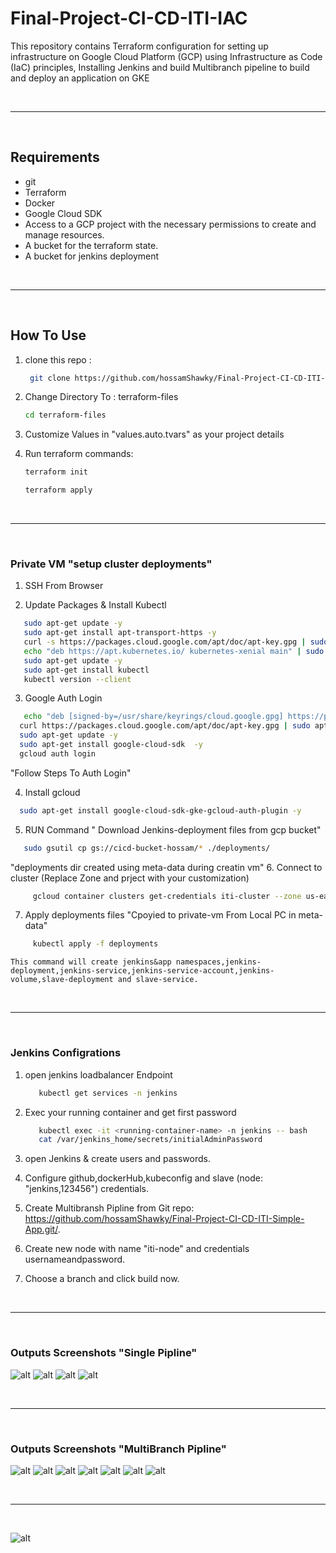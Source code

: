 # Final-Project-CI-CD-ITI-IAC
This repository contains Terraform configuration for setting up infrastructure on Google Cloud Platform (GCP) using Infrastructure as Code (IaC) principles, Installing Jenkins  and build Multibranch pipeline to build and deploy an application on GKE 

</br>

---

</br>

## Requirements

-   git
-   Terraform
-   Docker
-   Google Cloud SDK
-   Access to a GCP project with the necessary permissions to create and manage resources.
-   A bucket for the terraform state.
-   A bucket for jenkins deployment

</br>

---

</br>

 

## How To Use

1. clone this repo :
   ```bash
    git clone https://github.com/hossamShawky/Final-Project-CI-CD-ITI-IAC/
   ```

2. Change Directory To : terraform-files
   ```bash
   cd terraform-files
   ```

3. Customize Values in "values.auto.tvars" as your project details

4. Run terraform commands:
    ```bash
    terraform init
    ```
    
    ```bash
    terraform apply
    ```

</br>

---

</br>

### Private VM "setup cluster deployments"

1. SSH From Browser

2. Update Packages & Install Kubectl

  ```bash
     sudo apt-get update -y
     sudo apt-get install apt-transport-https -y
     curl -s https://packages.cloud.google.com/apt/doc/apt-key.gpg | sudo apt-key add -
     echo "deb https://apt.kubernetes.io/ kubernetes-xenial main" | sudo tee /etc/apt/sources.list.d/kubernetes.list
     sudo apt-get update -y
     sudo apt-get install kubectl
     kubectl version --client
  ```

3. Google Auth Login
  ```bash
     echo "deb [signed-by=/usr/share/keyrings/cloud.google.gpg] https://packages.cloud.google.com/apt cloud-sdk main" | sudo tee /etc/apt/sources.list.d/google-cloud-sdk.list
    curl https://packages.cloud.google.com/apt/doc/apt-key.gpg | sudo apt-key --keyring /usr/share/keyrings/cloud.google.gpg add -
    sudo apt-get update -y
    sudo apt-get install google-cloud-sdk  -y
    gcloud auth login
  ```        
  "Follow Steps To Auth Login"

4. Install gcloud  
  ```bash
    sudo apt-get install google-cloud-sdk-gke-gcloud-auth-plugin -y
  ```
5.  RUN Command " Download Jenkins-deployment files from gcp bucket"

   ```bash
      sudo gsutil cp gs://cicd-bucket-hossam/* ./deployments/
   ```
   "deployments dir created using meta-data during creatin vm"
6. Connect to cluster (Replace Zone and prject with your customization)
  ```bash
       gcloud container clusters get-credentials iti-cluster --zone us-east1-b --project  iti-gcp-hossam
  ```

7. Apply deployments files "Cpoyied to private-vm From Local PC in meta-data"
  ```bash
       kubectl apply -f deployments
  ```
    This command will create jenkins&app namespaces,jenkins-deployment,jenkins-service,jenkins-service-account,jenkins-volume,slave-deployment and slave-service.

<br>

---

<br>

### Jenkins Configrations
1. open jenkins loadbalancer Endpoint
   ```bash
      kubectl get services -n jenkins
   ```

2. Exec your running container and get first password
    ```bash
       kubectl exec -it <running-container-name> -n jenkins -- bash
       cat /var/jenkins_home/secrets/initialAdminPassword
    ```

3. open Jenkins & create users and passwords.

4. Configure github,dockerHub,kubeconfig and slave (node: "jenkins,123456") credentials.     

5. Create Multibransh Pipline from Git repo: https://github.com/hossamShawky/Final-Project-CI-CD-ITI-Simple-App.git/.

6. Create new node with name "iti-node" and credentials usernameandpassword.

7. Choose a branch and click build now.

<br>

---

<br>


### Outputs Screenshots "Single Pipline"
 
 
 
 ![alt](./screenshots/buid_stage.png)
 ![alt](./screenshots/deploy_stage.png)
 ![alt](./screenshots/pipline_output.png)
 ![alt](./screenshots/app2.png)

<br>

---

<br>


### Outputs Screenshots "MultiBranch Pipline"
 ![alt](./screenshots/branches.png)
 ![alt](./screenshots/main_pipline.png)
 ![alt](./screenshots/app_pipline.png)
 ![alt](./screenshots/cluster_workloads.png)
 ![alt](./screenshots/cluster_services.png)
 ![alt](./screenshots/cluster_services.png)
 ![alt](./screenshots/app.png)

 <br>

---

<br>

 ![alt](./screenshots/bucket.png)
